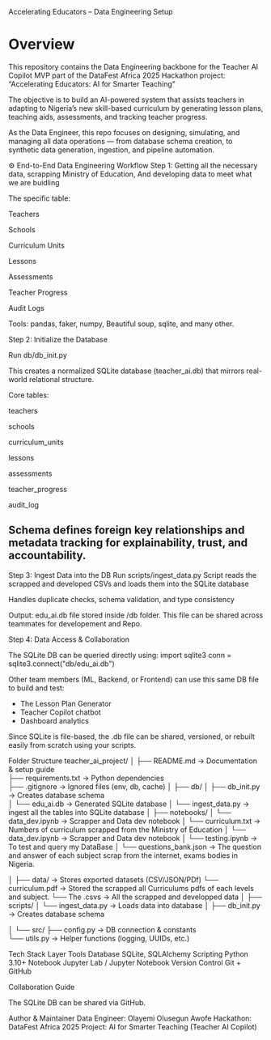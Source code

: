Accelerating Educators – Data Engineering Setup

# Overview

This repository contains the Data Engineering backbone for the Teacher AI Copilot MVP part of the DataFest Africa 2025 Hackathon project:
“Accelerating Educators: AI for Smarter Teaching”

The objective is to build an AI-powered system that assists teachers in adapting to Nigeria’s new skill-based curriculum by generating lesson plans, teaching aids, assessments, and tracking teacher progress.

As the Data Engineer, this repo focuses on designing, simulating, and managing all data operations — from database schema creation, to synthetic data generation, ingestion, and pipeline automation.

⚙️ End-to-End Data Engineering Workflow
Step 1: Getting all the necessary data, scrapping Ministry of Education, And developing data to meet what we are buidling

The specific table:

Teachers 

Schools 

Curriculum Units 

Lessons 

Assessments 

Teacher Progress 

Audit Logs 


Tools: pandas, faker, numpy, Beautiful soup, sqlite, and many other.

Step 2: Initialize the Database

Run db/db_init.py

This creates a normalized SQLite database (teacher_ai.db) that mirrors real-world relational structure.

Core tables:

teachers

schools

curriculum_units

lessons

assessments

teacher_progress

audit_log

## Schema defines foreign key relationships and metadata tracking for explainability, trust, and accountability.

Step 3: Ingest Data into the DB
Run scripts/ingest_data.py
Script reads the scrapped and developed CSVs and loads them into the SQLite database

Handles duplicate checks, schema validation, and type consistency

Output: edu_ai.db file stored inside /db folder.
This file can be shared across teammates for developement and Repo.

Step 4: Data Access & Collaboration

The SQLite DB can be queried directly using:
import sqlite3
conn = sqlite3.connect("db/edu_ai.db")


Other team members (ML, Backend, or Frontend) can use this same DB file to build and test:
- The Lesson Plan Generator
- Teacher Copilot chatbot
- Dashboard analytics

Since SQLite is file-based, the .db file can be shared, versioned, or rebuilt easily from scratch using your scripts.

Folder Structure
teacher_ai_project/
│
├── README.md                  → Documentation & setup guide  
├── requirements.txt            → Python dependencies  
├── .gitignore                  → Ignored files (env, db, cache)
│
├── db/
│   ├── db_init.py              → Creates database schema  
│   └── edu_ai.db               → Generated SQLite database
│   └── ingest_data.py          → ingest all the tables into SQLite database
│
├── notebooks/
│   └── data_dev.ipynb          → Scrapper and Data dev notebook 
│   └── curriculum.txt          → Numbers of curriculum scrapped from the Ministry of Education
│   └── data_dev.ipynb          → Scrapper and Data dev notebook 
│   └── testing.ipynb           → To test and query my DataBase
│   └── questions_bank.json     → The question and answer of each subject scrap from the internet, exams bodies in Nigeria.

│
├── data/                       → Stores exported datasets (CSV/JSON/PDf)
└── curriculum.pdf              → Stored the scrapped all Curriculums pdfs of each levels and subject.
└── The .csvs                   → All the scrapped and developped data
│
├── scripts/
│   └── ingest_data.py          → Loads data into database
│   ├── db_init.py              → Creates database schema  

│
└── src/
    ├── config.py               → DB connection & constants  
    └── utils.py                → Helper functions (logging, UUIDs, etc.)

Tech Stack
Layer	Tools
Database	SQLite, SQLAlchemy
Scripting	Python 3.10+
Notebook	Jupyter Lab / Jupyter Notebook
Version Control	Git + GitHub

Collaboration Guide

The SQLite DB can be shared via GitHub.

Author & Maintainer
Data Engineer: Olayemi Olusegun Awofe
Hackathon: DataFest Africa 2025
Project: AI for Smarter Teaching (Teacher AI Copilot)
